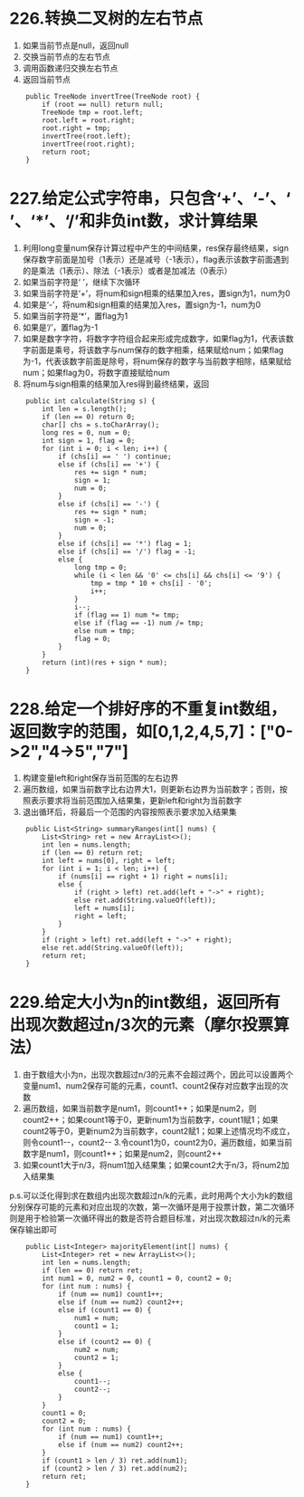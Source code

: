 # 226.转换二叉树的左右节点
1. 如果当前节点是null，返回null
2. 交换当前节点的左右节点
3. 调用函数递归交换左右节点
4. 返回当前节点
```
    public TreeNode invertTree(TreeNode root) {
        if (root == null) return null;
        TreeNode tmp = root.left;
        root.left = root.right;
        root.right = tmp;
        invertTree(root.left);
        invertTree(root.right);
        return root;
    }
```

# 227.给定公式字符串，只包含‘+’、‘-’、‘ ’、‘\*’、‘/’和非负int数，求计算结果
1. 利用long变量num保存计算过程中产生的中间结果，res保存最终结果，sign保存数字前面是加号（1表示）还是减号（-1表示），flag表示该数字前面遇到的是乘法（1表示）、除法（-1表示）或者是加减法（0表示）
2. 如果当前字符是‘ ’，继续下次循环
3. 如果当前字符是‘+’，将num和sign相乘的结果加入res，置sign为1，num为0
4. 如果是‘-’，将num和sign相乘的结果加入res，置sign为-1，num为0
5. 如果当前字符是‘\*’，置flag为1
6. 如果是‘/’，置flag为-1
7. 如果是数字字符，将数字字符组合起来形成完成数字，如果flag为1，代表该数字前面是乘号，将该数字与num保存的数字相乘，结果赋给num；如果flag为-1，代表该数字前面是除号，将num保存的数字与当前数字相除，结果赋给num；如果flag为0，将数字直接赋给num
8. 将num与sign相乘的结果加入res得到最终结果，返回
```
    public int calculate(String s) {
        int len = s.length();
        if (len == 0) return 0;
        char[] chs = s.toCharArray();
        long res = 0, num = 0;
        int sign = 1, flag = 0;
        for (int i = 0; i < len; i++) {
            if (chs[i] == ' ') continue;
            else if (chs[i] == '+') {
                res += sign * num;
                sign = 1;
                num = 0;
            }
            else if (chs[i] == '-') {
                res += sign * num;
                sign = -1;
                num = 0;
            }
            else if (chs[i] == '*') flag = 1;
            else if (chs[i] == '/') flag = -1;
            else {
                long tmp = 0;
                while (i < len && '0' <= chs[i] && chs[i] <= '9') {
                    tmp = tmp * 10 + chs[i] - '0';
                    i++;
                }
                i--;
                if (flag == 1) num *= tmp;
                else if (flag == -1) num /= tmp;
                else num = tmp;
                flag = 0;
            }
        }
        return (int)(res + sign * num);
    }
```

# 228.给定一个排好序的不重复int数组，返回数字的范围，如[0,1,2,4,5,7]：["0->2","4->5","7"]
1. 构建变量left和right保存当前范围的左右边界
2. 遍历数组，如果当前数字比右边界大1，则更新右边界为当前数字；否则，按照表示要求将当前范围加入结果集，更新left和right为当前数字
3. 退出循环后，将最后一个范围的内容按照表示要求加入结果集
```
    public List<String> summaryRanges(int[] nums) {
        List<String> ret = new ArrayList<>();
        int len = nums.length;
        if (len == 0) return ret;
        int left = nums[0], right = left;
        for (int i = 1; i < len; i++) {
            if (nums[i] == right + 1) right = nums[i];
            else {
                if (right > left) ret.add(left + "->" + right);
                else ret.add(String.valueOf(left));
                left = nums[i];
                right = left;
            }
        }
        if (right > left) ret.add(left + "->" + right);
        else ret.add(String.valueOf(left));
        return ret;
    }
```

# 229.给定大小为n的int数组，返回所有出现次数超过n/3次的元素（摩尔投票算法）
1. 由于数组大小为n，出现次数超过n/3的元素不会超过两个，因此可以设置两个变量num1、num2保存可能的元素，count1、count2保存对应数字出现的次数
2. 遍历数组，如果当前数字是num1，则count1++；如果是num2，则count2++；如果count1等于0，更新num1为当前数字，count1赋1；如果count2等于0，更新num2为当前数字，count2赋1；如果上述情况均不成立，则令count1--，count2--
3.令count1为0，count2为0，遍历数组，如果当前数字是num1，则count1++；如果是num2，则count2++
4. 如果count1大于n/3，将num1加入结果集；如果count2大于n/3，将num2加入结果集

p.s.可以泛化得到求在数组内出现次数超过n/k的元素，此时用两个大小为k的数组分别保存可能的元素和对应出现的次数，第一次循环是用于投票计数，第二次循环则是用于检验第一次循环得出的数是否符合题目标准，对出现次数超过n/k的元素保存输出即可
```
    public List<Integer> majorityElement(int[] nums) {
        List<Integer> ret = new ArrayList<>();
        int len = nums.length;
        if (len == 0) return ret;
        int num1 = 0, num2 = 0, count1 = 0, count2 = 0;
        for (int num : nums) {
            if (num == num1) count1++;
            else if (num == num2) count2++;
            else if (count1 == 0) {
                num1 = num;
                count1 = 1;
            }
            else if (count2 == 0) {
                num2 = num;
                count2 = 1;
            }
            else {
                count1--;
                count2--;
            }
        }
        count1 = 0;
        count2 = 0;
        for (int num : nums) {
            if (num == num1) count1++;
            else if (num == num2) count2++;
        }
        if (count1 > len / 3) ret.add(num1);
        if (count2 > len / 3) ret.add(num2);
        return ret;
    }
```
